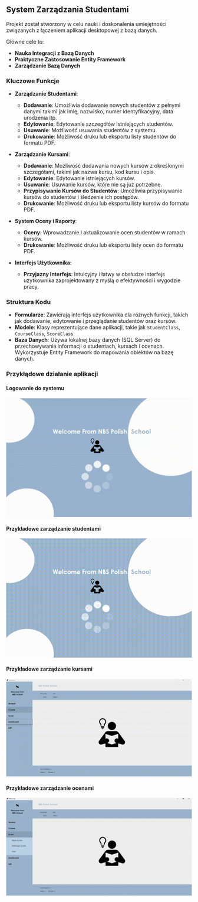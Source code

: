 ## System Zarządzania Studentami

Projekt został stworzony w celu nauki i doskonalenia umiejętności związanych z łączeniem aplikacji desktopowej z bazą danych. 

Główne cele to:

- **Nauka Integracji z Bazą Danych**
- **Praktyczne Zastosowanie Entity Framework**
- **Zarządzanie Bazą Danych**

### Kluczowe Funkcje

- **Zarządzanie Studentami**:
  - **Dodawanie**: Umożliwia dodawanie nowych studentów z pełnymi danymi takimi jak imię, nazwisko, numer identyfikacyjny, data urodzenia itp.
  - **Edytowanie**: Edytowanie szczegółów istniejących studentów.
  - **Usuwanie**: Możliwość usuwania studentów z systemu.
  - **Drukowanie**: Możliwość druku lub eksportu listy studentów do formatu PDF. 

- **Zarządzanie Kursami**:
  - **Dodawanie**: Możliwość dodawania nowych kursów z określonymi szczegółami, takimi jak nazwa kursu, kod kursu i opis.
  - **Edytowanie**: Edytowanie istniejących kursów.
  - **Usuwanie**: Usuwanie kursów, które nie są już potrzebne.
  - **Przypisywanie Kursów do Studentów**: Umożliwia przypisywanie kursów do studentów i śledzenie ich postępów.
  - **Drukowanie**: Możliwość druku lub eksportu listy kursów do formatu PDF. 

- **System Oceny i Raporty**:
  - **Oceny**: Wprowadzanie i aktualizowanie ocen studentów w ramach kursów.
  - **Drukowanie**: Możliwość druku lub eksportu listy ocen do formatu PDF. 

- **Interfejs Użytkownika**:
  - **Przyjazny Interfejs**: Intuicyjny i łatwy w obsłudze interfejs użytkownika zaprojektowany z myślą o efektywności i wygodzie pracy.

### Struktura Kodu

- **Formularze**: Zawierają interfejs użytkownika dla różnych funkcji, takich jak dodawanie, edytowanie i przeglądanie studentów oraz kursów.
- **Modele**: Klasy reprezentujące dane aplikacji, takie jak `StudentClass`, `CourseClass`, `ScoreClass`.
- **Baza Danych**: Używa lokalnej bazy danych (SQL Server) do przechowywania informacji o studentach, kursach i ocenach. Wykorzystuje Entity Framework do mapowania obiektów na bazę danych.

### Przykłądowe działanie aplikacji

#### Logowanie do systemu

![](login_rec.gif)

#### Przykładowe zarządzanie studentami

![](student_rec.gif)

#### Przykładowe zarządzanie kursami

![](course_rec.gif)

#### Przykładowe zarządzanie ocenami

![](score_rec.gif)
